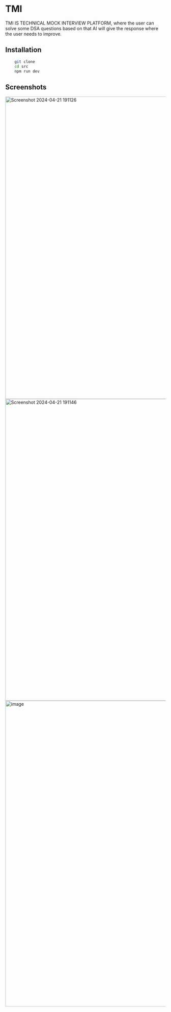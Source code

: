 
# TMI

TMI IS TECHNICAL MOCK INTERVIEW PLATFORM,
where the user can solve some DSA questions based on that AI will give the response where the user needs to improve.

## Installation

```bash
    git clone 
    cd src
    npm run dev
```
    
## Screenshots 
<img width="948" alt="Screenshot 2024-04-21 191126" src="https://github.com/sagarchaurasia176/TMI/assets/101509099/07903803-6e15-4a45-a7c1-bac6c555cc89">
<img width="946" alt="Screenshot 2024-04-21 191146" src="https://github.com/sagarchaurasia176/TMI/assets/101509099/5e46ee18-71a2-4f6e-814f-ac75939b009e">
<img width="959" alt="image" src="https://github.com/user-attachments/assets/a0c353d0-a5f5-4feb-9bb9-006abaa856f8">
